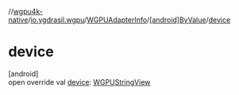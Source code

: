 //[wgpu4k-native](../../../../index.md)/[io.ygdrasil.wgpu](../../index.md)/[WGPUAdapterInfo](../index.md)/[[android]ByValue](index.md)/[device](device.md)

# device

[android]\
open override val [device](device.md): [WGPUStringView](../../-w-g-p-u-string-view/index.md)